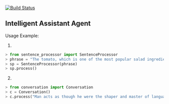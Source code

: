 [![Build Status](https://travis-ci.com/sorindragan/intelligent-assistant-agent.png)](https://travis-ci.com/sorindragan/intelligent-assistant-agent)

## Intelligent Assistant Agent

Usage Example:

1)
```python
> from sentence_processor import SentenceProcessor
> phrase = "The tomato, which is one of the most popular salad ingredients, grows in many shapes and colors in greenhouses around the world."
> sp = SentenceProcessor(phrase)
> sp.process()
```
2)
```python
> from conversation import Conversation
> c = Conversation()
> c.process("Man acts as though he were the shaper and master of language while, in fact, language remains the master of man.")
```
